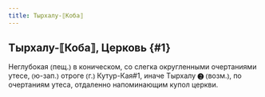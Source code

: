 ```yaml
---
title: Тырхалу-⟦Коба⟧
---
```

## Тырхалу-⟦Коба⟧, Церковь {#1}

Неглубокая ⦅пещ.⦆ в коническом, со слегка округленными очертаниями утесе, ⦅ю-зап.⦆ отроге ⦅г.⦆ Кутур-Кая#1, иначе Тырхалу ❷ ⦅возм.⦆, по очертаниям утеса, отдаленно напоминающим купол церкви.
